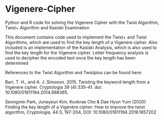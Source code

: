 # Vigenere-Cipher
Python and R code for solving the Vigenere Cipher with the Twist Algorithm, Twist+ Algorithm and Kasiski Examination


This document contains code used to implement the Twist+ and Twist Algorithms, which are used to find the key length of a Vigenere cipher.
Also included is an implementation of the Kasiski Analysis, which is also used to find the key length for the Vigenere cipher.
Letter frequency analysis is used to decipher the encoded text once the key length has been determined

References to the Twist Algorithm and Twistplus can be found here:

Barr, T. H., and A. J. Simoson. 2015. Twisting the keyword length from a Vigenère cipher. Cryptologia 39 (4):335–41. doi: 10.1080/01611194.2014.988365.

Seongmin Park, Juneyeun Kim, Kookrae Cho & Dae Hyun Yum (2020) Finding the key length of a Vigenère cipher: How to improve the twist algorithm, Cryptologia, 44:3, 197-204, DOI: 10.1080/01611194.2019.1657202
